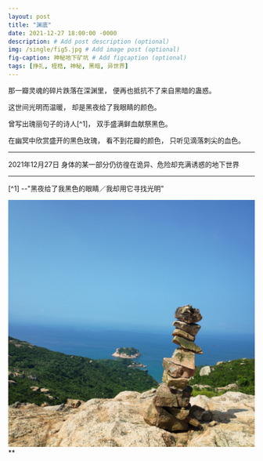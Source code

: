 ```yaml
---
layout: post
title: "渊底"
date: 2021-12-27 18:00:00 -0000
description: # Add post description (optional)
img: /single/fig5.jpg # Add image post (optional)
fig-caption: 神秘地下矿坑 # Add figcaption (optional)
tags: [挣扎, 桎梏, 神秘, 黑暗, 异世界]
---
```


那一瓣灵魂的碎片跌落在深渊里，
便再也抵抗不了来自黑暗的蛊惑。

这世间光明而温暖，
却是黑夜给了我眼睛的颜色。

曾写出瑰丽句子的诗人[^1]，
双手盛满鲜血献祭黑色。

在幽冥中欣赏盛开的黑色玫瑰，
看不到花瓣的颜色，
只听见滴落刺尖的血色。

---

2021年12月27日
身体的某一部分仍彷徨在诡异、危险却充满诱惑的地下世界

---
[^1] --"黑夜给了我黑色的眼睛／我却用它寻找光明"

![](/img/single/fig1.png)
**
